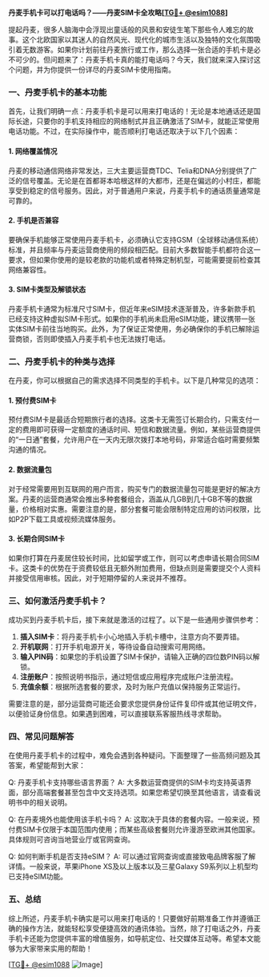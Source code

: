 **丹麦手机卡可以打电话吗？——丹麦SIM卡全攻略[[TG💪+ @esim1088](https://t.me/s/esim1088)]**

提起丹麦，很多人脑海中会浮现出童话般的风景和安徒生笔下那些令人难忘的故事。这个北欧国家以其迷人的自然风光、现代化的城市生活以及独特的文化氛围吸引着无数游客。如果你计划前往丹麦旅行或工作，那么选择一张合适的手机卡是必不可少的。但问题来了：丹麦手机卡真的能打电话吗？今天，我们就来深入探讨这个问题，并为你提供一份详尽的丹麦SIM卡使用指南。

### 一、丹麦手机卡的基本功能

首先，让我们明确一点：丹麦手机卡是可以用来打电话的！无论是本地通话还是国际长途，只要你的手机支持相应的网络制式并且正确激活了SIM卡，就能正常使用电话功能。不过，在实际操作中，能否顺利打电话还取决于以下几个因素：

#### 1. 网络覆盖情况
丹麦的移动通信网络非常发达，三大主要运营商TDC、Telia和DNA分别提供了广泛的信号覆盖。无论是在首都哥本哈根这样的大都市，还是在偏远的小村庄，都能享受到稳定的信号服务。因此，对于普通用户来说，丹麦手机卡的通话质量通常是可靠的。

#### 2. 手机是否兼容
要确保手机能够正常使用丹麦手机卡，必须确认它支持GSM（全球移动通信系统）标准，并且频率与丹麦运营商使用的频段相匹配。目前大多数智能手机都符合这一要求，但如果你使用的是较老款的功能机或者特殊定制机型，可能需要提前检查其网络兼容性。

#### 3. SIM卡类型及解锁状态
丹麦手机卡通常为标准尺寸SIM卡，但近年来eSIM技术逐渐普及，许多新款手机已经支持这种虚拟SIM卡形式。如果你的手机尚未启用eSIM功能，建议携带一张实体SIM卡前往当地购买。此外，为了保证正常使用，务必确保你的手机已解除运营商锁，否则即使插入丹麦手机卡也无法拨打电话。

### 二、丹麦手机卡的种类与选择

在丹麦，你可以根据自己的需求选择不同类型的手机卡。以下是几种常见的选项：

#### 1. 预付费SIM卡
预付费SIM卡是最适合短期旅行者的选择。这类卡无需签订长期合约，只需支付一定的费用即可获得一定额度的通话时间、短信和数据流量。例如，某些运营商提供的“一日通”套餐，允许用户在一天内无限次拨打本地号码，非常适合临时需要频繁沟通的情况。

#### 2. 数据流量包
对于经常需要用到互联网的用户而言，购买专门的数据流量包可能是更好的解决方案。丹麦的运营商通常会推出多种套餐组合，涵盖从几GB到几十GB不等的数据量，价格相对实惠。需要注意的是，部分套餐可能会限制特定应用的访问权限，比如P2P下载工具或视频流媒体服务。

#### 3. 长期合同SIM卡
如果你打算在丹麦居住较长时间，比如留学或工作，则可以考虑申请长期合同SIM卡。这类卡的优势在于资费较低且无额外附加费用，但缺点则是需要提交个人资料并接受信用审核。因此，对于短期停留的人来说并不推荐。

### 三、如何激活丹麦手机卡？

成功买到丹麦手机卡后，接下来就是激活的过程了。以下是一些通用步骤供参考：

1. **插入SIM卡**：将丹麦手机卡小心地插入手机卡槽中，注意方向不要弄错。
2. **开机联网**：打开手机电源开关，等待设备自动搜索可用网络。
3. **输入PIN码**：如果您的手机设置了SIM卡保护，请输入正确的四位数PIN码以解锁。
4. **注册账户**：按照说明书指示，通过短信或应用程序完成账户注册流程。
5. **充值余额**：根据所选套餐的要求，及时为账户充值以保持服务正常运行。

需要注意的是，部分运营商可能还会要求您提供身份证件复印件或其他证明文件，以便验证身份信息。如果遇到困难，可以直接联系客服热线寻求帮助。

### 四、常见问题解答

在使用丹麦手机卡的过程中，难免会遇到各种疑问。下面整理了一些高频问题及其答案，希望能帮到大家：

Q: 丹麦手机卡支持哪些语言界面？
A: 大多数运营商提供的SIM卡均支持英语界面，部分高端套餐甚至包含中文支持选项。如果您希望切换至其他语言，请查看说明书中的相关说明。

Q: 在丹麦境外也能使用该手机卡吗？
A: 这取决于具体的套餐内容。一般来说，预付费SIM卡仅限于本国范围内使用；而某些高级套餐则允许漫游至欧洲其他国家。具体规则可咨询当地营业厅或官网查询。

Q: 如何判断手机是否支持eSIM？
A: 可以通过官网查询或直接致电品牌客服了解详情。一般来说，苹果iPhone XS及以上版本以及三星Galaxy S9系列以上机型均已支持eSIM功能。

### 五、总结

综上所述，丹麦手机卡确实是可以用来打电话的！只要做好前期准备工作并遵循正确的操作方法，就能轻松享受便捷高效的通讯体验。当然，除了打电话之外，丹麦手机卡还能为您提供丰富的增值服务，如导航定位、社交媒体互动等。希望本文能够为大家带来实用的帮助！

[[TG💪+ @esim1088](https://t.me/s/esim1088) ![Image](https://i.postimg.cc/4NQfJmqS/Snipaste-2025-05-13-00-14-12.png)]